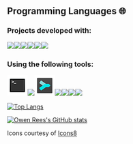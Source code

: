 ## Programming Languages 🌐

### Projects developed with:

<img src="https://img.icons8.com/fluency/48/null/ruby-programming-language.png"/><img src="https://img.icons8.com/color/48/null/python--v1.png"/><img src="https://img.icons8.com/color/48/null/javascript--v1.png"/><img src="https://img.icons8.com/color/48/null/html-5--v1.png"/><img src="https://img.icons8.com/fluency/48/null/css3.png"/><img src="https://img.icons8.com/color/48/null/sass.png"/>

<!-- and a bit of:

<img src="https://img.icons8.com/color/48/null/html-5--v1.png"/><img src="https://img.icons8.com/fluency/48/null/css3.png"/><img src="https://img.icons8.com/color/48/null/sass.png"/> -->

### Using the following tools:

<img src="terminal_48px.png"/><img src="https://img.icons8.com/fluency/48/null/sublime-text.png"/><img src="sublime_merge.png"/><img src="https://img.icons8.com/color/48/null/visual-studio-code-2019.png"/><img src="https://img.icons8.com/color/48/null/git.png"/><img src="https://img.icons8.com/color/48/null/raspberry-pi.png"/><img src="https://img.icons8.com/fluency/48/null/arduino.png"/>

<!-- <img src="https://media.idownloadblog.com/wp-content/uploads/2016/02/terminal-app-icon-OS-X.png"/><img src="https://www.sublimehq.com/images/sublime_merge.png" style="width: 40px; height: 40px;"/> -->
<!-- [![Top Langs](https://github-readme-stats-eight-rho-15.vercel.app/api/top-langs/?username=Konstrukteur&layout=compact&theme=transparent&langs_count=6)](https://github.com/anuraghazra/github-readme-stats) -->
[![Top Langs](https://github-readme-stats-eight-rho-15.vercel.app/api/top-langs/?username=Konstrukteur&count_private=true&layout=compact&theme=transparent&langs_count=6)](https://github.com/anuraghazra/github-readme-stats)

<!-- ## Projects 🔭 -->

<!-- ### Open Source Personal Repos: -->
<!-- - [Plant ID Discord Bot](https://github.com/TheRealOwenRees/plantID_discordbot) - A Discord bot that identifies plants from photos of their organs, passing to the [Plantnet API](https://my.plantnet.org/) for identification. This bot was written for [Sustainable Living Hub](https://discord.com/invite/gQU5yWg)
- [Country Roles Discord Bot](https://github.com/TheRealOwenRees/country-roles) - A Discord bot to add country roles functionality to your Discord server. -->

<!-- ### Contributions: -->
<!-- - [Sassy-Gulp-Yarned](https://github.com/LordFren/Sassy-Gulp-Yarned) - bug fixes, for issues that had halted development of this project for some time -->

[![Owen Rees's GitHub stats](https://github-readme-stats-eight-rho-15.vercel.app/api?username=Konstrukteur&count_private=true&theme=transparent)](https://github.com/anuraghazra/github-readme-stats)

Icons courtesy of [Icons8](https://icons8.com/)
